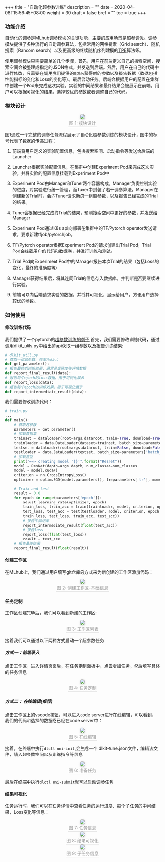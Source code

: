 +++
title = "自动化超参数训练"
description = ""
date = 2020-04-08T15:56:45+08:00
weight = 30
draft = false
bref = ""
toc = true
+++

### 功能介绍

自动化的调参是MLhub调参模块的关键功能，主要的应用场景是超参调优。调参模块提供了多种流行的自动调参算法，包括常用的网格搜索（Grid search）、随机搜索（Random search）以及更高级的继续随机序列建模的[TPE](https://papers.nips.cc/paper/4443-algorithms-for-hyper-parameter-optimization.pdf)算法等。

使用调参模块只需要简单的几个步骤，首先，用户在前端定义自己的搜索空间，搜索空间会被整理成指定的JSON格式，并发送到后端。然后，用户在自己的代码中进行修改，只需要在调用我们提供的api来获得新的参数以及报告数据（数据包括性能指标的变化和Loss的变化等）。最后启动任务。后端会根据用户的配置在集群中创建一个Pod来完成这次实验。实验的中间结果和最终结果会被展示在前端。用户可以根据可视化的结果，选择较优的参数或者调整自己的代码。

### 模块设计

<center>    <img style="border-radius: 0.3125em;    box-shadow: 0 2px 4px 0 rgba(34,36,38,.12),0 2px 10px 0 rgba(34,36,38,.08);"     src="./hyperparameter-figures/struct.png">    <br>    <div style="color:orange; border-bottom: 1px solid #d9d9d9;    display: inline-block;    color: #999;    padding: 2px;">图 1: 模块设计</div> </center>

图1通过一个完整的调参任务流程展示了自动化超参数训练的模块设计，图中的标号代表了数据的传递过程： 

1. 前端将用户定义的实验配置信息，包括搜索空间、启动指令等发送给后端的Launcher

2. Launcher根据实验配置信息，在集群中创建Experiment Pod来完成这次实验，并将实验的配置信息挂载到Experiment Pod中

3. Experiment Pod由Manager和Tuner两个容器构成，Manager负责控制实验的进度，对实验进行统一管理，而Tuner中封装了若干调参算法。Manager在创建新的Trial时，会向Tuner请求新的一组超参数，以及报告已经完成的Trial的结果。

4. Tuner会根据已经完成的Trial的结果，预测搜索空间中更好的参数，并发送给Manager

5. Experiment Pod通过K8s api向部署在集群中的TF/Pytorch operator发送请求，要求新建tfjob/pytorchjob。

6. TF/Pytorch operator根据Experiment Pod的请求创建出Trial Pod。Trial Pod会挂载用户的代码和数据卷，并进行训练和测试。

7. Trial Pod向Experiment Pod中的Manager报告本次Trial的结果（包括Loss的变化，最终的准确度等）

8. Manager获得结果后，将其连同Trial的信息存入数据库。并判断是否要继续进行实验。

9. 前端可以向后端请求实验的数据，并将其可视化，展示给用户，方便用户选择较优的参数。

### 如何使用

#### 修改训练代码

我们提供了一个pytorch的[超参数训练的例子](https://github.com/czhnju161220026/tune-example),首先，我们需要修改训练代码，通过调用dlkit_utils.py中给出的api获取一组参数以及报告训练结果:

``` python
# dlkit_util.py
# 获取一组超参数，类型为dict
def get_parameter():
# 报告最终的训练效果，通常是准确度等评估数据
def report_final_result(data):
# 报告每个epoch的loss数据，用于可视化展示
def report_loss(data):
# 报告每个epoch的训练效果，用于可视化展示
def report_intermediate_result(data):
```

我们需要修改训练代码：

``` python
# train.py
...
def main():
    # 获取超参数
    parameters = get_parameter()
    # 加载数据集
    trainset = dataloader(root=args.dataroot, train=True, download=True, transform=transform_train)
    trainloader = data.DataLoader(dataset=trainset, batch_size=parameters['batch_size'], shuffle=False)
    testset = dataloader(root=args.dataroot, train=False, download=False, transform=transform_test)
    testloader = data.DataLoader(testset, batch_size=parameters['batch_size'], shuffle=False, num_workers=args.workers)
    # 加载模型
    print("==> creating model '{}'".format("Resnet"))
    model = ResNet(depth=args.depth, num_classes=num_classes)
    model = model.cuda() 
    criterion = nn.CrossEntropyLoss()
    optimizer = optim.SGD(model.parameters(), lr=parameters['lr'], momentum=parameters['momentum'], weight_decay=args.weight_decay)

    # Train and test
    result = 0.0
    for epoch in range(parameters['epoch']):
        adjust_learning_rate(optimizer, epoch)
        train_loss, train_acc = train(trainloader, model, criterion, optimizer, epoch, use_cuda)
        test_loss, test_acc = test(testloader, model, criterion, epoch, use_cuda) 
        train_loss, test_loss, train_acc, test_acc))
        # 报告中间结果
        report_intermediate_result(float(test_acc))
        # 报告loss
        report_loss(float(test_loss))
        result = test_acc
    # 报告最终结果
    report_final_result(float(result))
```

#### 创建工作区

在MLhub上，我们通过用户填写git仓库的方式来为新创建的工作区添加代码：

<center>    <img style="border-radius: 0.3125em;    box-shadow: 0 2px 4px 0 rgba(34,36,38,.12),0 2px 10px 0 rgba(34,36,38,.08);"     src="./hyperparameter-figures/workspace.png">    <br>    <div style="color:orange; border-bottom: 1px solid #d9d9d9;    display: inline-block;    color: #999;    padding: 2px;">图 2: 创建工作区-基础信息</div> </center>

#### 任务定制

工作区创建完毕后，我们可以看到新建的工作区:

<center>    <img style="border-radius: 0.3125em;    box-shadow: 0 2px 4px 0 rgba(34,36,38,.12),0 2px 10px 0 rgba(34,36,38,.08);"     src="./hyperparameter-figures/workspace2.png">    <br>    <div style="color:orange; border-bottom: 1px solid #d9d9d9;    display: inline-block;    color: #999;    padding: 2px;">图 3: 工作区列表 </div> </center>

接着我们可以通过以下两种方式启动一个超参数任务

##### 方式一：前端录入

点击工作区，进入详情页面后，在任务定制面板中，点击增加任务，然后填写具体的任务信息

<center>    <img style="border-radius: 0.3125em;    box-shadow: 0 2px 4px 0 rgba(34,36,38,.12),0 2px 10px 0 rgba(34,36,38,.08);"     src="./hyperparameter-figures/create-experiment.png">    <br>    <div style="color:orange; border-bottom: 1px solid #d9d9d9;    display: inline-block;    color: #999;    padding: 2px;">图 4: 任务定制 </div> </center>

##### 方式二： 在线编辑(推荐)

点击工作区上的vscode按钮，可以进入code server进行在线编辑，可以看到，我们的代码和选择的数据卷已经在code server中：

<center>    <img style="border-radius: 0.3125em;    box-shadow: 0 2px 4px 0 rgba(34,36,38,.12),0 2px 10px 0 rgba(34,36,38,.08);"     src="./hyperparameter-figures/create-experiment2.png">    <br>    <div style="color:orange; border-bottom: 1px solid #d9d9d9;    display: inline-block;    color: #999;    padding: 2px;">图 5: 在线编辑 </div> </center>

接着，在终端中执行<code>dlctl nni-init</code>,会生成一个 dlkit-tune.json文件，编辑该文件，填入超参数空间以及训练指令等信息:

<center>    <img style="border-radius: 0.3125em;    box-shadow: 0 2px 4px 0 rgba(34,36,38,.12),0 2px 10px 0 rgba(34,36,38,.08);"     src="./hyperparameter-figures/create-experiment3.png">    <br>    <div style="color:orange; border-bottom: 1px solid #d9d9d9;    display: inline-block;    color: #999;    padding: 2px;">图 6: 准备任务 </div> </center>

最后在终端中执行<code>dlctl nni-submit</code>就可以启动调参任务

#### 结果可视化

任务运行时，我们可以在任务详情中查看任务的运行进度、每个子任务的中间结果，Loss变化等信息：

<center>    <img style="border-radius: 0.3125em;    box-shadow: 0 2px 4px 0 rgba(34,36,38,.12),0 2px 10px 0 rgba(34,36,38,.08);"     src="./hyperparameter-figures/profile.png">    <br>    <div style="color:orange; border-bottom: 1px solid #d9d9d9;    display: inline-block;    color: #999;    padding: 2px;">图 7: 任务信息 </div> </center>

<center>    <img style="border-radius: 0.3125em;    box-shadow: 0 2px 4px 0 rgba(34,36,38,.12),0 2px 10px 0 rgba(34,36,38,.08);"     src="./hyperparameter-figures/detail.png">    <br>    <div style="color:orange; border-bottom: 1px solid #d9d9d9;    display: inline-block;    color: #999;    padding: 2px;">图 8: 结果可视化 </div> </center>

<center>    <img style="border-radius: 0.3125em;    box-shadow: 0 2px 4px 0 rgba(34,36,38,.12),0 2px 10px 0 rgba(34,36,38,.08);"     src="./hyperparameter-figures/trials.png">    <br>    <div style="color:orange; border-bottom: 1px solid #d9d9d9;    display: inline-block;    color: #999;    padding: 2px;">图 9: 子任务信息 </div> </center>
